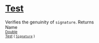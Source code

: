 # [Test](./Verifier-100664119.md)

Verifies the genuinity of `signature`.
Returns<img width=500/>Name
<br>
<sub>[Double](https://docs.microsoft.com/en-us/dotnet/api/System.Double)</sub><img width=500/><sub>[Test](./Verifier-100664119.md) ( [`Signature`](./../../Signature.md) )</sub><br>


